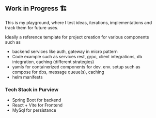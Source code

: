 ## Work in Progress 🏗️

This is my playground, where I test ideas, iterations, implementations and track them for future uses.

Ideally a reference template for project creation for various components such as

- backend services like auth, gateway in micro pattern
- Code example such as services rest, grpc, client integrations, db integration, caching (different strategies)
- yamls for containerized components for dev. env. setup such as compose for dbs, message queue(s), caching
- helm manifests

### Tech Stack in Purview

- Spring Boot for backend
- React + Vite for Frontend
- MySql for persistance
